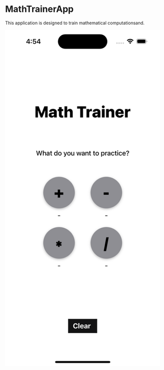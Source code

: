 # MathTrainerApp
This application is designed to train mathematical computationsand.

<img src="https://github.com/efrosinina/MathTrainerApp/blob/main/Simulator%20Screenshot%20-%20iPhone%2014%20Pro%20-%202023-05-21%20at%2016.54.07.png" width="500">


